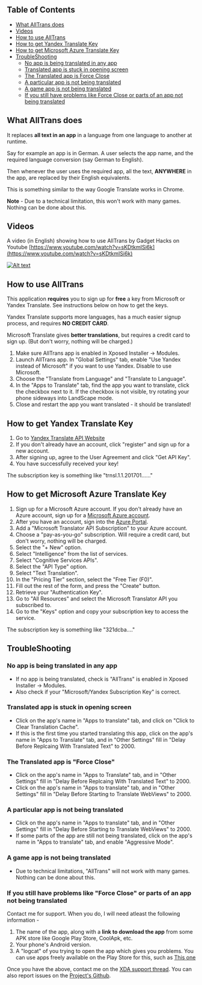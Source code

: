 [//]: # (https://stackedit.io/editor# to convert to HTML)
## Table of Contents

 * [What AllTrans does](#what-alltrans-does)
 * [Videos](#videos)
 * [How to use AllTrans](#how-to-use-alltrans)
 * [How to get Yandex Translate Key](#how-to-get-yandex-translate-key)
 * [How to get Microsoft Azure Translate Key](#how-to-get-microsoft-azure-translate-key)
 * [TroubleShooting](#troubleshooting)
   + [No app is being translated in any app](#no-app-is-being-translated-in-any-app)
   + [Translated app is stuck in opening screen](#translated-app-is-stuck-in-opening-screen)
   + [The Translated app is Force Close](#the-translated-app-is-force-close)
   + [A particular app is not being translated](#a-particular-app-is-not-being-translated)
   + [A game app is not being translated](#a-game-app-is-not-being-translated)
   + [If you still have problems like Force Close or parts of an app not being translated](#if-you-still-have-problems-like-force-close-or-parts-of-an-app-not-being-translated)
 
## What AllTrans does

It replaces **all text in an app** in a language from one language to another at runtime.

Say for example an app is in German. A user selects the app name, and the required language conversion (say German to English).

Then whenever the user uses the required app, all the text, **ANYWHERE** in the app, are replaced by their English equivalents.

This is something similar to the way Google Translate works in Chrome.

**Note** - Due to a technical limitation, this won't work with many games. Nothing can be done about this.

## Videos

A video (in English) showing how to use AllTrans by Gadget Hacks on Youtube [https://www.youtube.com/watch?v=sKDtkmISi6k](https://www.youtube.com/watch?v=sKDtkmISi6k)

[![Alt text](https://img.youtube.com/vi/sKDtkmISi6k/0.jpg)](https://www.youtube.com/watch?v=sKDtkmISi6k)


## How to use AllTrans

This application **requires** you to sign up for **free** a key from Microsoft or Yandex Translate. See instructions below on how to get the keys.

Yandex Translate supports more languages, has a much easier signup process, and requires **NO CREDIT CARD**.

Microsoft Translate gives **better translations**, but requires a credit card to sign up. (But don't worry, nothing will be charged.)

1. Make sure AllTrans app is enabled in Xposed Installer -> Modules.
1. Launch AllTrans app. In "Global Settings" tab, enable "Use Yandex instead of Microsoft" if you want to use Yandex. Disable to use Microsoft.
2. Choose the "Translate from Language" and "Translate to Language".
3. In the "Apps to Translate" tab, find the app you want to translate, click the checkbox next to it. If the checkbox is not visible, try rotating your phone sideways into LandScape mode.
4. Close and restart the app you want translated - it should be translated!

## How to get Yandex Translate Key

1. Go to [Yandex Translate API Website](https://tech.yandex.com/keys/get/?service=trnsl)
2. If you don't already have an account, click "register" and sign up for a new account.
3. After signing up, agree to the User Agreement and click "Get API Key".
4. You have successfully received your key!

The subscription key is something like "trnsl.1.1.201701......"

## How to get Microsoft Azure Translate Key

1. Sign up for a Microsoft Azure account.
If you don't already have an Azure account, sign up for a [Microsoft Azure account](http://azure.com).
2. After you have an account, sign into the [Azure Portal](http://portal.azure.com).
3. Add a "Microsoft Translator API Subscription" to your Azure account.
  1. Choose a "pay-as-you-go" subscription. Will require a credit card, but don't worry, nothing will be charged.
  2. Select the "+ New" option.
  3. Select "Intelligence" from the list of services.
  4. Select "Cognitive Services APIs".
  5. Select the "API Type" option.
  6. Select "Text Translation".
  7. In the "Pricing Tier" section, select the "Free Tier (F0)".
  8. Fill out the rest of the form, and press the "Create" button.
4. Retrieve your "Authentication Key".
  1. Go to "All Resources" and select the Microsoft Translator API you subscribed to.
  2. Go to the "Keys" option and copy your subscription key to access the service.
  
The subscription key is something like "321dcba...."

## TroubleShooting

### No app is being translated in any app

* If no app is being translated, check is "AllTrans" is enabled in Xposed Installer -> Modules.
* Also check if your "Microsoft/Yandex Subscription Key" is correct.

### Translated app is stuck in opening screen

* Click on the app's name in "Apps to translate" tab, and click on "Click to Clear Translation Cache".
* If this is the first time you started translating this app, click on the app's name in "Apps to Translate" tab, and in "Other Settings" fill in "Delay Before Replcaing With Translated Text" to 2000.

### The Translated app is "Force Close"

* Click on the app's name in "Apps to Translate" tab, and in "Other Settings" fill in "Delay Before Replcaing With Translated Text" to 2000.
* Click on the app's name in "Apps to translate" tab, and in "Other Settings" fill in "Delay Before Starting to Translate WebViews" to 2000.

### A particular app is not being translated

* Click on the app's name in "Apps to translate" tab, and in "Other Settings" fill in "Delay Before Starting to Translate WebViews" to 2000.
* If some parts of the app are still not being translated, click on the app's name in "Apps to translate" tab, and enable "Aggressive Mode".

### A game app is not being translated

* Due to technical limitations, "AllTrans" will not work with many games. Nothing can be done about this.

### If you still have problems like "Force Close" or parts of an app not being translated

Contact me for support. When you do, I will need atleast the following information - 

1. The name of the app, along with a **link to download the app** from some APK store like Google Play Store, CoolApk, etc.
2. Your phone's Android version.
3. A "logcat" of you trying to open the app which gives you problems. You can use apps freely available on the Play Store for this, such as [This one](https://play.google.com/store/apps/details?id=com.nolanlawson.logcat)

Once you have the above, contact me on the  [XDA support thread](https://forum.xda-developers.com/xposed/modules/xposed-alltrans-completely-translate-t3539878).
You can also report issues on the  [Project's Github](https://github.com/akhilkedia/AllTrans).